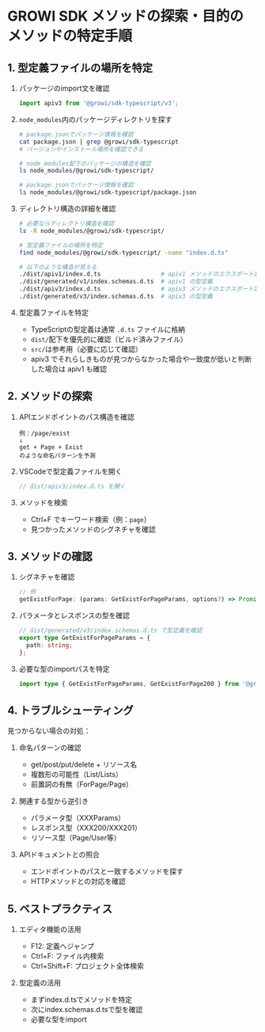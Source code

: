 # GROWI SDK メソッドの探索・目的のメソッドの特定手順

## 1. 型定義ファイルの場所を特定

1. パッケージのimport文を確認
   ```typescript
   import apiv3 from '@growi/sdk-typescript/v3';
   ```

2. `node_modules`内のパッケージディレクトリを探す
   ```bash
   # package.jsonでパッケージ情報を確認
   cat package.json | grep @growi/sdk-typescript
   # バージョンやインストール場所を確認できる

   # node_modules配下のパッケージの構造を確認
   ls node_modules/@growi/sdk-typescript/

   # package.jsonでパッケージ情報を確認
   ls node_modules/@growi/sdk-typescript/package.json
   ```

3. ディレクトリ構造の詳細を確認
   ```bash
   # 必要ならディレクトリ構造を確認
   ls -R node_modules/@growi/sdk-typescript/

   # 型定義ファイルの場所を特定
   find node_modules/@growi/sdk-typescript/ -name "index.d.ts"
   
   # 以下のような構造が見える
   ./dist/apiv1/index.d.ts                 # apiv1 メソッドのエクスポート定義
   ./dist/generated/v1/index.schemas.d.ts  # apiv1 の型定義
   ./dist/apiv3/index.d.ts                 # apiv3 メソッドのエクスポート定義
   ./dist/generated/v3/index.schemas.d.ts  # apiv3 の型定義
   ```

4. 型定義ファイルを特定
   - TypeScriptの型定義は通常 `.d.ts` ファイルに格納
   - `dist/`配下を優先的に確認（ビルド済みファイル）
   - `src/`は参考用（必要に応じて確認）
   - apiv3 でそれらしきものが見つからなかった場合や一致度が低いと判断した場合は apiv1 も確認

## 2. メソッドの探索

1. APIエンドポイントのパス構造を確認
   ```
   例：/page/exist
   ↓
   get + Page + Exist
   のような命名パターンを予測
   ```

2. VSCodeで型定義ファイルを開く
   ```typescript
   // dist/apiv3/index.d.ts を開く
   ```

3. メソッドを検索
   - Ctrl+F でキーワード検索（例：`page`）
   - 見つかったメソッドのシグネチャを確認

## 3. メソッドの確認

1. シグネチャを確認
   ```typescript
   // 例
   getExistForPage: (params: GetExistForPageParams, options?) => Promise<GetExistForPage200>
   ```

2. パラメータとレスポンスの型を確認
   ```typescript
   // dist/generated/v3/index.schemas.d.ts で型定義を確認
   export type GetExistForPageParams = {
     path: string;
   };
   ```

3. 必要な型のimportパスを特定
   ```typescript
   import type { GetExistForPageParams, GetExistForPage200 } from '@growi/sdk-typescript/v3';
   ```

## 4. トラブルシューティング

見つからない場合の対処：

1. 命名パターンの確認
   - get/post/put/delete + リソース名
   - 複数形の可能性（List/Lists）
   - 前置詞の有無（ForPage/Page）

2. 関連する型から逆引き
   - パラメータ型（XXXParams）
   - レスポンス型（XXX200/XXX201）
   - リソース型（Page/User等）

3. APIドキュメントとの照合
   - エンドポイントのパスと一致するメソッドを探す
   - HTTPメソッドとの対応を確認

## 5. ベストプラクティス

1. エディタ機能の活用
   - F12: 定義へジャンプ
   - Ctrl+F: ファイル内検索
   - Ctrl+Shift+F: プロジェクト全体検索

2. 型定義の活用
   - まずindex.d.tsでメソッドを特定
   - 次にindex.schemas.d.tsで型を確認
   - 必要な型をimport